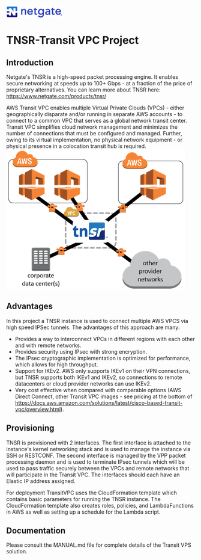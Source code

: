![Netgate](graphics/Netgate.png)
# TNSR-Transit VPC Project
## Introduction
Netgate's TNSR is a high-speed packet processing engine. It enables secure networking at speeds up to 100+ Gbps - at a fraction of the price of proprietary alternatives. You can learn more about TNSR here: https://www.netgate.com/products/tnsr/

AWS Transit VPC enables multiple Virtual Private Clouds (VPCs) - either geographically disparate and/or running in separate AWS accounts - to connect to a common VPC that serves as a global network transit center. Transit VPC simplifies cloud network management and minimizes the number of connections that must be configured and managed. Further, owing to its virtual implementation, no physical network equipment - or physical presence in a colocation transit hub is required.
![Netgate](graphics/TNSR-VPC.png)

## Advantages
In this project a TNSR instance is used to connect multiple AWS VPCS via high speed IPSec tunnels. The advantages of this approach are many:

* Provides a way to interconnect VPCs in different regions with each other and with remote networks.
* Provides security using IPsec with strong encryption.
* The IPsec cryptographic implementation is optimized for performance, which allows for high throughput.
* Support for IKEv2. AWS only supports IKEv1 on their VPN connections, but TNSR supports both IKEv1 and IKEv2, so connections to remote datacenters or cloud provider networks can use IKEv2.
* Very cost effective when compared with comparable options (AWS Direct Connect, other Transit VPC images - see pricing at the bottom of https://docs.aws.amazon.com/solutions/latest/cisco-based-transit-vpc/overview.html).

## Provisioning
TNSR is provisioned with 2 interfaces. The first interface is attached to the instance's kernel networking stack and is used to manage the instance via SSH or RESTCONF. The second interface is managed by the VPP packet processing daemon and is used to terminate IPsec tunnels which will be used to pass traffic securely between the VPCs and remote networks that will participate in the Transit VPC. The interfaces should each have an Elastic IP address assigned.

For deployment TransitVPC uses the CloudFormation template which contains basic parameters for running the TNSR instance. The CloudFormation template also creates roles, policies, and LambdaFunctions in AWS as well as setting up a schedule for the Lambda script.

## Documentation
Please consult the MANUAL.md file for complete details of the Transit VPS solution.